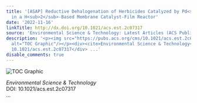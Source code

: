 ```yaml
---
title: '[ASAP] Reductive Dehalogenation of Herbicides Catalyzed by Pd<sup>0</sup>NPs
  in a H<sub>2</sub>‑Based Membrane Catalyst-Film Reactor'
date: '2022-11-16'
linkTitle: http://dx.doi.org/10.1021/acs.est.2c07317
source: 'Environmental Science & Technology: Latest Articles (ACS Publications)'
description: '<p><img src="https://pubs.acs.org/cms/10.1021/acs.est.2c07317/asset/images/medium/es2c07317_0008.gif"
  alt="TOC Graphic"/></p><div><cite>Environmental Science & Technology</cite></div><div>DOI:
  10.1021/acs.est.2c07317</div> ...'
disable_comments: true
---
```

<p><img src="https://pubs.acs.org/cms/10.1021/acs.est.2c07317/asset/images/medium/es2c07317_0008.gif" alt="TOC Graphic"/></p><div><cite>Environmental Science & Technology</cite></div><div>DOI: 10.1021/acs.est.2c07317</div> ...